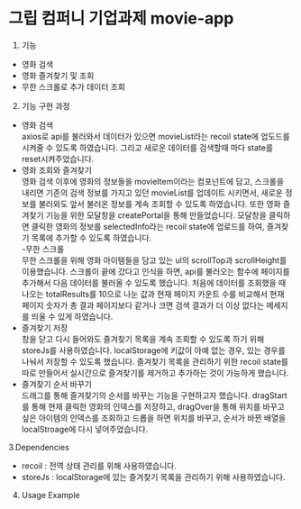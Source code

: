 # 그립 컴퍼니 기업과제 movie-app   

1. 기능   
- 영화 검색  
- 영화 즐겨찾기 및 조회   
- 무한 스크롤로 추가 데이터 조회   


2. 기능 구현 과정   
 - 영화 검색   
 axios로 api를 불러와서 데이터가 있으면 movieList라는 recoil state에 업도드를 시켜줄 수 있도록 하였습니다. 그리고 새로운 데이터를 검색할때 마다 state를 reset시켜주었습니다.    
 - 영화 조회와 즐겨찾기   
  영화 검색 이후에 영화의 정보들을 movieItem이라는 컴포넌트에 담고, 스크롤을 내리면 기존의 검색 정보를 가지고 있던 movieList를 업데이트 시키면서, 새로운 정보를 불러와도 앞서 불러온 정보를 계속 조회할 수 있도록 하였습니다. 또한 영화 즐겨찾기 기능을 위한 모달창을 createPortal을 통해 만들었습니다. 모달창을 클릭하면 클릭한 영화의 정보를 selectedInfo라는 recoil state에 업로드를 하여, 즐겨찾기 목록에 추가할 수 있도록 하였습니다.    
  -무한 스크롤   
  무한 스크롤을 위해 영화 아이템들을 담고 있는 ul의 scrollTop과 scrollHeight를 이용했습니다. 스크롤이 끝에 갔다고 인식을 하면, api를 불러오는 함수에 페이지를 추가해서 다음 데이터를 불러올 수 있도록 했습니다. 처음에 데이터를 조회했을 때 나오는 totalResults를 10으로 나눈 값과 현재 페이지 카운트 수를 비교해서 현재 페이지 숫자가 총 결과 페이지보다 같거나 크면 검색 결과가 더 이상 없다는 메세지를 띄울 수 있게 하였습니다.   
 - 즐겨찾기 저장   
  창을 닫고 다시 들어와도 즐겨찾기 목록을 계속 조회할 수 있도록 하기 위해 storeJs를  사용하였습니다. localStorage에 키값이 아예 없는 경우, 있는 경우를 나눠서 저장할 수 있도록 했습니다. 즐겨찾기 목록을 관리하기 위한 recoil state를 따로 만들어서 실시간으로 즐겨찾기를 제거하고 추가하는 것이 가능하게 했습니다.    
 - 즐겨찾기 순서 바꾸기     
 드래그를 통해 즐겨찾기의 순서를 바꾸는 기능을 구현하고자 했습니다. dragStart를 통해 현재 클릭한 영화의 인덱스를 저장하고, dragOver을 통해 위치를 바꾸고 싶은 아이템의 인덱스를 조회하고 드롭을 하면 위치를 바꾸고, 순서가 바뀐 배열을 localStroage에 다시 넣어주었습니다.    

 3.Dependencies
- recoil : 전역 상태 관리를 위해 사용하였습니다.   
- storeJs : localStorage에 있는 즐겨찾기 목록을 관리하기 위해 사용하였습니다.   

4. Usage Example
